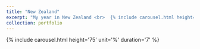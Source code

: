 ```yaml
---
title: "New Zealand"
excerpt: "My year in New Zealand <br>  {% include carousel.html height='25' unit='%' duration='7' %}"
collection: portfolio
---
```



 {% include carousel.html height='75' unit='%' duration='7' %}

